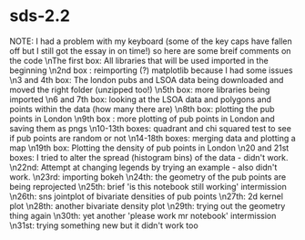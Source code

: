 # sds-2.2
NOTE: I had a problem with my keyboard (some of the key caps have fallen off but I still got the essay in on time!) so here are some breif comments on the code
\nThe first box: All libraries that will be used imported in the beginning 
\n2nd box : reimporting (?) matplotlib because I had some issues
\n3 and 4th box: The london pubs and LSOA data being downloaded and moved the right folder (unzipped too!)
\n5th box: more libraries being imported
\n6 and 7th box: looking at the LSOA data and polygons and points within the data (how many there are)
\n8th box: plotting the pub points in London
\n9th box : more plotting of pub points in London and saving them as pngs
\n10-13th boxes: quadrant and chi squared test to see if pub points are random or not
\n14-18th boxes: merging data and plotting a map
\n19th box: Plotting the density of pub points in London
\n20 and 21st boxes: I tried to alter the spread (histogram bins) of the data - didn't work.
\n22nd: Attempt at changing legends by trying an example - also didn't work.
\n23rd: importing bokeh
\n24th: the geometry of the pub points are being reprojected
\n25th: brief 'is this notebook still working' intermission
\n26th: sns jointplot of bivariate densities of pub points
\n27th: 2d kernel plot
\n28th: another bivariate density plot
\n29th: trying out the geometry thing again 
\n30th: yet another 'please work mr notebook' intermission
\n31st: trying something new but it didn't work too

